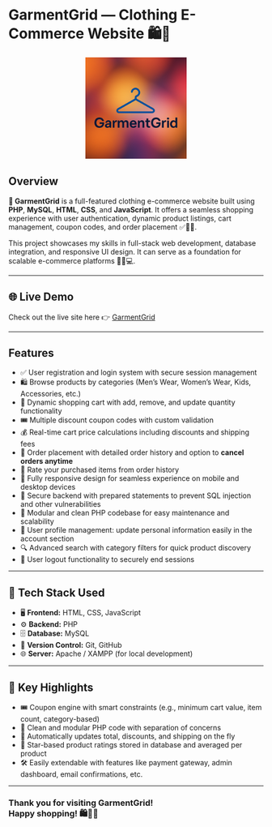 # GarmentGrid — Clothing E-Commerce Website 🛍️👕

<p align="center">
  <img src="https://github.com/Divyanka-20/GarmentGrid/raw/main/assets/logo.png" alt="GarmentGrid Logo" width="200" height="200" />
</p>

## Overview

**👗 GarmentGrid** is a full-featured clothing e-commerce website built using **PHP**, **MySQL**, **HTML**, **CSS**, and **JavaScript**. It offers a seamless shopping experience with user authentication, dynamic product listings, cart management, coupon codes, and order placement ✅🛒🔐.

This project showcases my skills in full-stack web development, database integration, and responsive UI design. It can serve as a foundation for scalable e-commerce platforms 🚀📱💻.

---

## 🌐 Live Demo

Check out the live site here 👉 [GarmentGrid](https://www.linkedin.com/posts/divyanka-barnwal_webdevelopment-php-mysql-activity-7347815981345357827-7r8A?utm_source=social_share_send&utm_medium=member_desktop_web&rcm=ACoAAEcBWAcBwj11Wl6Am9eUEoh8pY3MJDbLcIw)

---

## Features

  - ✅ User registration and login system with secure session management  
  - 🛍️ Browse products by categories (Men’s Wear, Women’s Wear, Kids, Accessories, etc.)  
  - 🛒 Dynamic shopping cart with add, remove, and update quantity functionality  
  - 🎟️ Multiple discount coupon codes with custom validation 
  - 💰 Real-time cart price calculations including discounts and shipping fees  
  - 📝 Order placement with detailed order history and option to **cancel orders anytime**
  - 🌟 Rate your purchased items from order history   
  - 📱 Fully responsive design for seamless experience on mobile and desktop devices  
  - 🔐 Secure backend with prepared statements to prevent SQL injection and other vulnerabilities  
  - 🧩 Modular and clean PHP codebase for easy maintenance and scalability  
  - 👤 User profile management: update personal information easily in the account section  
  - 🔍 Advanced search with category filters for quick product discovery  
  - 🚪 User logout functionality to securely end sessions
    
---

## 🚀 Tech Stack Used
  
  - 🖥️ **Frontend:** HTML, CSS, JavaScript  
  - ⚙️ **Backend:** PHP  
  - 🗄️ **Database:** MySQL  
  - 📂 **Version Control:** Git, GitHub  
  - 🌐 **Server:** Apache / XAMPP (for local development)  

---

## 🧠 Key Highlights
  - 🎟️ Coupon engine with smart constraints (e.g., minimum cart value, item count, category-based)
  - 🧾 Clean and modular PHP code with separation of concerns
  - 🧮 Automatically updates total, discounts, and shipping on the fly
  - 🌟 Star-based product ratings stored in database and averaged per product
  - 🛠️ Easily extendable with features like payment gateway, admin dashboard, email confirmations, etc.

---

### Thank you for visiting GarmentGrid! <br> Happy shopping! 🛍️👗✨
